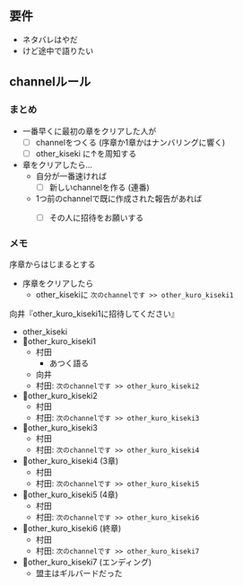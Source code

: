 ## 要件

- ネタバレはやだ
- けど途中で語りたい

## channelルール

### まとめ

- 一番早くに最初の章をクリアした人が
	- [ ] channelをつくる (序章か1章かはナンバリングに響く)
	- [ ] other_kiseki に↑を周知する
- 章をクリアしたら...
	- 自分が一番速ければ
		- [ ] 新しいchannelを作る (連番)
	- 1つ前のchannelで既に作成された報告があれば
		- [ ] その人に招待をお願いする


### メモ

序章からはじまるとする

- 序章をクリアしたら
	- other_kisekiに `次のchannelです >> other_kuro_kiseki1`

向井『other_kuro_kiseki1に招待してください』

- other_kiseki
- 🔏other_kuro_kiseki1
	- 村田
		- あつく語る
	- 向井
	- 村田: `次のchannelです >> other_kuro_kiseki2`
- 🔏other_kuro_kiseki2
	- 村田
	- 村田: `次のchannelです >> other_kuro_kiseki3`
- 🔏other_kuro_kiseki3
	- 村田
	- 村田: `次のchannelです >> other_kuro_kiseki4`
- 🔏other_kuro_kiseki4 (3章)
	- 村田
	- 村田: `次のchannelです >> other_kuro_kiseki5`
- 🔏other_kuro_kiseki5  (4章)
	- 村田
	- 村田: `次のchannelです >> other_kuro_kiseki6`
- 🔏other_kuro_kiseki6  (終章)
	- 村田
	- 村田: `次のchannelです >> other_kuro_kiseki7`
- 🔏other_kuro_kiseki7  (エンディング)
	- 盟主はギルバードだった
